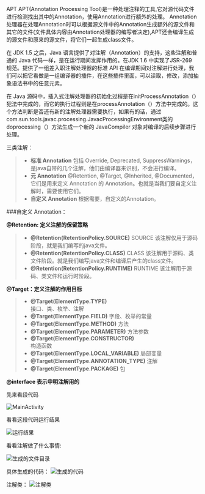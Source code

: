 APT
APT(Annotation Processing Tool)是一种处理注释的工具,它对源代码文件进行检测找出其中的Annotation，使用Annotation进行额外的处理。
Annotation处理器在处理Annotation时可以根据源文件中的Annotation生成额外的源文件和其它的文件(文件具体内容由Annotation处理器的编写者决定),APT还会编译生成的源文件和原来的源文件，将它们一起生成class文件。

在 JDK 1.5 之后，Java 语言提供了对注解（Annotation）的支持，这些注解和普通的 Java 代码一样，是在运行期间发挥作用的。在JDK 1.6 中实现了JSR-269 规范。提供了一组差入职注解处理器的标准 API 在编译期间对注解进行处理，我们可以把它看做是一组编译器的插件，在这些插件里面，可以读取，修改，添加抽象语法书中的任意元素。

在 Java 源码中，插入式注解处理器的初始化过程是在initProcessAnnotation（）犯法中完成的，而它的执行过程则是在processAnnotation（）方法中完成的。这个方法判断是否还有新的注解处理器需要执行，如果有的话，通过 com.sun.tools.javac.processing.JavacProcessingEnvironment类的 doprocessing（）方法生成一个新的 JavaCompiler 对象对编译的后续步骤进行处理。

三类注解：

> - **标准 Annotation**
> 包括 Override, Deprecated, SuppressWarnings，是java自带的几个注解，他们由编译器来识别，不会进行编译。
> - **元 Annotation**
> @Retention, @Target, @Inherited, @Documented，它们是用来定义 Annotation 的 Annotation。也就是当我们要自定义注解时，需要使用它们。
> - **自定义 Annotation**
> 根据需要，自定义的Annotation。

###自定义 Annotation：

**@Retention: 定义注解的保留策略**

> - **@Retention(RetentionPolicy.SOURCE)**
SOURCE
> 该注解仅用于源码阶段，就是我们编写的java文件。
> - **@Retention(RetentionPolicy.CLASS)**
CLASS
该注解用于源码、类文件阶段。就是我们编写java文件和编译后产生的class文件。
> - **@Retention(RetentionPolicy.RUNTIME)**
RUNTIME
该注解用于源码、类文件和运行时阶段。

**@Target：定义注解的作用目标**

> - **@Target(ElementType.TYPE)**   
接口、类、枚举、注解
> - **@Target(ElementType.FIELD)** 
字段、枚举的常量
> - **@Target(ElementType.METHOD)** 
方法
> - **@Target(ElementType.PARAMETER)** 
方法参数
> - **@Target(ElementType.CONSTRUCTOR)**  
构造函数
> - **@Target(ElementType.LOCAL_VARIABLE)** 
局部变量
> - **@Target(ElementType.ANNOTATION_TYPE)** 
注解
> - **@Target(ElementType.PACKAGE)** 
包  

**@interface 表示申明注解用的**

先来看段代码

![MainActivity](http://upload-images.jianshu.io/upload_images/2159159-0eb55a77e183371d.png?imageMogr2/auto-orient/strip%7CimageView2/2/w/1240)

看看这段代码运行结果

![运行结果](http://upload-images.jianshu.io/upload_images/2159159-c3a98fb212b52682.gif?imageMogr2/auto-orient/strip)

看看注解做了什么事情:

![生成的文件目录](http://upload-images.jianshu.io/upload_images/2159159-eab9d73c11eb617a.png?imageMogr2/auto-orient/strip%7CimageView2/2/w/1240)

具体生成的代码：
![生成的代码](http://upload-images.jianshu.io/upload_images/2159159-05920c523c77edc2.png?imageMogr2/auto-orient/strip%7CimageView2/2/w/1240)

注解类：
![注解类](http://upload-images.jianshu.io/upload_images/2159159-1196304705f9a309.png?imageMogr2/auto-orient/strip%7CimageView2/2/w/1240)


